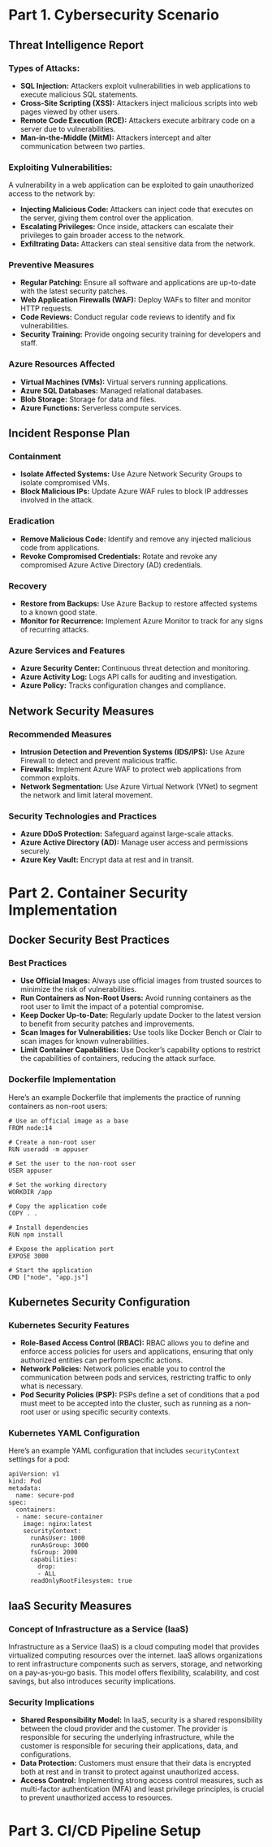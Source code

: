 # **Part 1. Cybersecurity Scenario**
## Threat Intelligence Report
### Types of Attacks:
 - **SQL Injection:** Attackers exploit vulnerabilities in web applications to execute malicious SQL statements.
 - **Cross-Site Scripting (XSS):** Attackers inject malicious scripts into web pages viewed by other users.
 - **Remote Code Execution (RCE):** Attackers execute arbitrary code on a server due to vulnerabilities.
 - **Man-in-the-Middle (MitM):** Attackers intercept and alter communication between two parties.
### Exploiting Vulnerabilities:
A vulnerability in a web application can be exploited to gain unauthorized access to the network by:
 - **Injecting Malicious Code:** Attackers can inject code that executes on the server, giving them control over the application.
 - **Escalating Privileges:** Once inside, attackers can escalate their privileges to gain broader access to the network.
 - **Exfiltrating Data:** Attackers can steal sensitive data from the network.
### Preventive Measures
 - **Regular Patching:** Ensure all software and applications are up-to-date with the latest security patches.
 - **Web Application Firewalls (WAF):** Deploy WAFs to filter and monitor HTTP requests.
 - **Code Reviews:** Conduct regular code reviews to identify and fix vulnerabilities.
 - **Security Training:** Provide ongoing security training for developers and staff.
### Azure Resources Affected
 - **Virtual Machines (VMs):** Virtual servers running applications.
 - **Azure SQL Databases:** Managed relational databases.
 - **Blob Storage:** Storage for data and files.
 - **Azure Functions:** Serverless compute services.
## Incident Response Plan
### Containment
 - **Isolate Affected Systems:** Use Azure Network Security Groups to isolate compromised VMs.
 - **Block Malicious IPs:** Update Azure WAF rules to block IP addresses involved in the attack.
### Eradication
 - **Remove Malicious Code:** Identify and remove any injected malicious code from applications.
 - **Revoke Compromised Credentials:** Rotate and revoke any compromised Azure Active Directory (AD) credentials.
### Recovery
 - **Restore from Backups:** Use Azure Backup to restore affected systems to a known good state.
 - **Monitor for Recurrence:** Implement Azure Monitor to track for any signs of recurring attacks.
### Azure Services and Features
 - **Azure Security Center:** Continuous threat detection and monitoring.
 - **Azure Activity Log:** Logs API calls for auditing and investigation.
 - **Azure Policy:** Tracks configuration changes and compliance.
## Network Security Measures
### Recommended Measures
 - **Intrusion Detection and Prevention Systems (IDS/IPS):** Use Azure Firewall to detect and prevent malicious traffic.
 - **Firewalls:** Implement Azure WAF to protect web applications from common exploits.
 - **Network Segmentation:** Use Azure Virtual Network (VNet) to segment the network and limit lateral movement.
### Security Technologies and Practices
 - **Azure DDoS Protection:** Safeguard against large-scale attacks.
 - **Azure Active Directory (AD):** Manage user access and permissions securely.
 - **Azure Key Vault:** Encrypt data at rest and in transit.
# **Part 2. Container Security Implementation**
## Docker Security Best Practices
### Best Practices
 - **Use Official Images:** Always use official images from trusted sources to minimize the risk of vulnerabilities.
 - **Run Containers as Non-Root Users:** Avoid running containers as the root user to limit the impact of a potential compromise.
 - **Keep Docker Up-to-Date:** Regularly update Docker to the latest version to benefit from security patches and improvements.
 - **Scan Images for Vulnerabilities:** Use tools like Docker Bench or Clair to scan images for known vulnerabilities.
 - **Limit Container Capabilities:** Use Docker’s capability options to restrict the capabilities of containers, reducing the attack surface.
### Dockerfile Implementation
Here’s an example Dockerfile that implements the practice of running containers as non-root users:

	# Use an official image as a base
	FROM node:14

	# Create a non-root user
	RUN useradd -m appuser

	# Set the user to the non-root user
	USER appuser

	# Set the working directory
	WORKDIR /app

	# Copy the application code
	COPY . .

	# Install dependencies
	RUN npm install

	# Expose the application port
	EXPOSE 3000

	# Start the application
	CMD ["node", "app.js"]

## Kubernetes Security Configuration
### Kubernetes Security Features
 - **Role-Based Access Control (RBAC):** RBAC allows you to define and enforce access policies for users and applications, ensuring that only authorized entities can perform specific actions.
 - **Network Policies:** Network policies enable you to control the communication between pods and services, restricting traffic to only what is necessary.
 - **Pod Security Policies (PSP):** PSPs define a set of conditions that a pod must meet to be accepted into the cluster, such as running as a non-root user or using specific security contexts.
### Kubernetes YAML Configuration
Here’s an example YAML configuration that includes `securityContext` settings for a pod:

	apiVersion: v1
	kind: Pod
	metadata:
	  name: secure-pod
	spec:
	  containers:
	  - name: secure-container
	    image: nginx:latest
	    securityContext:
	      runAsUser: 1000
	      runAsGroup: 3000
	      fsGroup: 2000
	      capabilities:
	        drop:
	        - ALL
	      readOnlyRootFilesystem: true

## IaaS Security Measures
### Concept of Infrastructure as a Service (IaaS)
Infrastructure as a Service (IaaS) is a cloud computing model that provides virtualized computing resources over the internet. IaaS allows organizations to rent infrastructure components such as servers, storage, and networking on a pay-as-you-go basis. This model offers flexibility, scalability, and cost savings, but also introduces security implications.

### Security Implications
 - **Shared Responsibility Model:** In IaaS, security is a shared responsibility between the cloud provider and the customer. The provider is responsible for securing the underlying infrastructure, while the customer is responsible for securing their applications, data, and configurations.
 - **Data Protection:** Customers must ensure that their data is encrypted both at rest and in transit to protect against unauthorized access.
 - **Access Control:** Implementing strong access control measures, such as multi-factor authentication (MFA) and least privilege principles, is crucial to prevent unauthorized access to resources.
# **Part 3. CI/CD Pipeline Setup**
